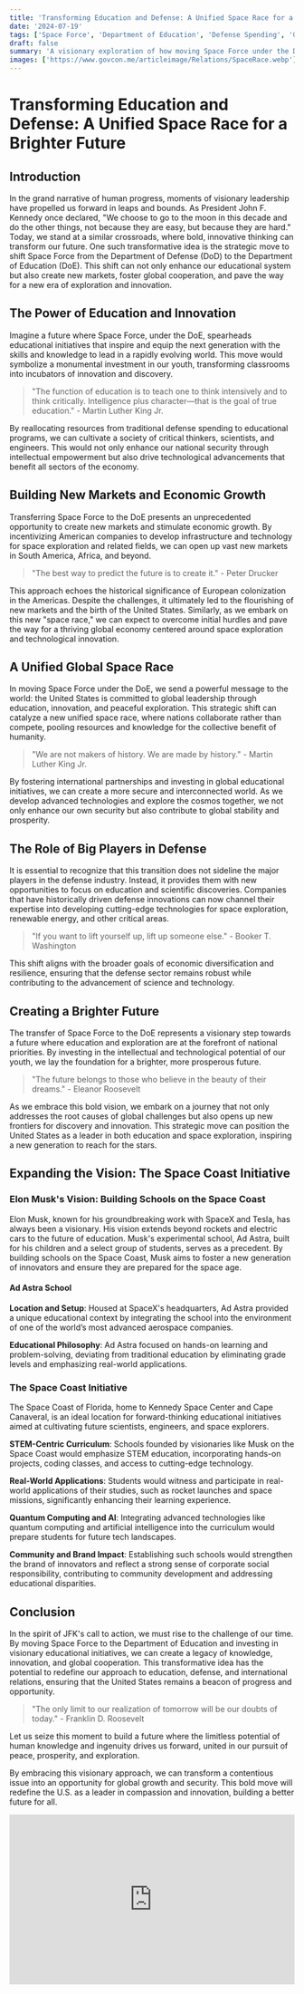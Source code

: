 ```yaml
---
title: 'Transforming Education and Defense: A Unified Space Race for a Brighter Future'
date: '2024-07-19'
tags: ['Space Force', 'Department of Education', 'Defense Spending', 'Global Development', 'Scientific Advancements', 'Global Cooperation']
draft: false
summary: 'A visionary exploration of how moving Space Force under the Department of Education can revolutionize both education and defense. This article delves into the potential for creating smarter citizens, fostering global cooperation, and opening new markets, all while embracing the spirit of exploration and innovation.'
images: ['https://www.govcon.me/articleimage/Relations/SpaceRace.webp']
---
```


# Transforming Education and Defense: A Unified Space Race for a Brighter Future

## Introduction

In the grand narrative of human progress, moments of visionary leadership have propelled us forward in leaps and bounds. As President John F. Kennedy once declared, "We choose to go to the moon in this decade and do the other things, not because they are easy, but because they are hard." Today, we stand at a similar crossroads, where bold, innovative thinking can transform our future. One such transformative idea is the strategic move to shift Space Force from the Department of Defense (DoD) to the Department of Education (DoE). This shift can not only enhance our educational system but also create new markets, foster global cooperation, and pave the way for a new era of exploration and innovation.

## The Power of Education and Innovation

Imagine a future where Space Force, under the DoE, spearheads educational initiatives that inspire and equip the next generation with the skills and knowledge to lead in a rapidly evolving world. This move would symbolize a monumental investment in our youth, transforming classrooms into incubators of innovation and discovery.

> "The function of education is to teach one to think intensively and to think critically. Intelligence plus character—that is the goal of true education." - Martin Luther King Jr.

By reallocating resources from traditional defense spending to educational programs, we can cultivate a society of critical thinkers, scientists, and engineers. This would not only enhance our national security through intellectual empowerment but also drive technological advancements that benefit all sectors of the economy.

## Building New Markets and Economic Growth

Transferring Space Force to the DoE presents an unprecedented opportunity to create new markets and stimulate economic growth. By incentivizing American companies to develop infrastructure and technology for space exploration and related fields, we can open up vast new markets in South America, Africa, and beyond.

> "The best way to predict the future is to create it." - Peter Drucker

This approach echoes the historical significance of European colonization in the Americas. Despite the challenges, it ultimately led to the flourishing of new markets and the birth of the United States. Similarly, as we embark on this new "space race," we can expect to overcome initial hurdles and pave the way for a thriving global economy centered around space exploration and technological innovation.

## A Unified Global Space Race

In moving Space Force under the DoE, we send a powerful message to the world: the United States is committed to global leadership through education, innovation, and peaceful exploration. This strategic shift can catalyze a new unified space race, where nations collaborate rather than compete, pooling resources and knowledge for the collective benefit of humanity.

> "We are not makers of history. We are made by history." - Martin Luther King Jr.

By fostering international partnerships and investing in global educational initiatives, we can create a more secure and interconnected world. As we develop advanced technologies and explore the cosmos together, we not only enhance our own security but also contribute to global stability and prosperity.

## The Role of Big Players in Defense

It is essential to recognize that this transition does not sideline the major players in the defense industry. Instead, it provides them with new opportunities to focus on education and scientific discoveries. Companies that have historically driven defense innovations can now channel their expertise into developing cutting-edge technologies for space exploration, renewable energy, and other critical areas.

> "If you want to lift yourself up, lift up someone else." - Booker T. Washington

This shift aligns with the broader goals of economic diversification and resilience, ensuring that the defense sector remains robust while contributing to the advancement of science and technology.

## Creating a Brighter Future

The transfer of Space Force to the DoE represents a visionary step towards a future where education and exploration are at the forefront of national priorities. By investing in the intellectual and technological potential of our youth, we lay the foundation for a brighter, more prosperous future.

> "The future belongs to those who believe in the beauty of their dreams." - Eleanor Roosevelt

As we embrace this bold vision, we embark on a journey that not only addresses the root causes of global challenges but also opens up new frontiers for discovery and innovation. This strategic move can position the United States as a leader in both education and space exploration, inspiring a new generation to reach for the stars.

## Expanding the Vision: The Space Coast Initiative

### Elon Musk's Vision: Building Schools on the Space Coast

Elon Musk, known for his groundbreaking work with SpaceX and Tesla, has always been a visionary. His vision extends beyond rockets and electric cars to the future of education. Musk's experimental school, Ad Astra, built for his children and a select group of students, serves as a precedent. By building schools on the Space Coast, Musk aims to foster a new generation of innovators and ensure they are prepared for the space age.

#### Ad Astra School

**Location and Setup**: Housed at SpaceX's headquarters, Ad Astra provided a unique educational context by integrating the school into the environment of one of the world’s most advanced aerospace companies.

**Educational Philosophy**: Ad Astra focused on hands-on learning and problem-solving, deviating from traditional education by eliminating grade levels and emphasizing real-world applications.

### The Space Coast Initiative

The Space Coast of Florida, home to Kennedy Space Center and Cape Canaveral, is an ideal location for forward-thinking educational initiatives aimed at cultivating future scientists, engineers, and space explorers.

**STEM-Centric Curriculum**: Schools founded by visionaries like Musk on the Space Coast would emphasize STEM education, incorporating hands-on projects, coding classes, and access to cutting-edge technology.

**Real-World Applications**: Students would witness and participate in real-world applications of their studies, such as rocket launches and space missions, significantly enhancing their learning experience.

**Quantum Computing and AI**: Integrating advanced technologies like quantum computing and artificial intelligence into the curriculum would prepare students for future tech landscapes.

**Community and Brand Impact**: Establishing such schools would strengthen the brand of innovators and reflect a strong sense of corporate social responsibility, contributing to community development and addressing educational disparities.

## Conclusion

In the spirit of JFK's call to action, we must rise to the challenge of our time. By moving Space Force to the Department of Education and investing in visionary educational initiatives, we can create a legacy of knowledge, innovation, and global cooperation. This transformative idea has the potential to redefine our approach to education, defense, and international relations, ensuring that the United States remains a beacon of progress and opportunity.

> "The only limit to our realization of tomorrow will be our doubts of today." - Franklin D. Roosevelt

Let us seize this moment to build a future where the limitless potential of human knowledge and ingenuity drives us forward, united in our pursuit of peace, prosperity, and exploration.

By embracing this visionary approach, we can transform a contentious issue into an opportunity for global growth and security. This bold move will redefine the U.S. as a leader in compassion and innovation, building a better future for all.

<iframe width="100%" height="300" scrolling="no" frameborder="no" allow="autoplay" src="https://w.soundcloud.com/player/?url=https%3A//api.soundcloud.com/tracks/275652836&color=%23ff5500&auto_play=false&hide_related=false&show_comments=true&show_user=true&show_reposts=false&show_teaser=true&visual=true"></iframe>
